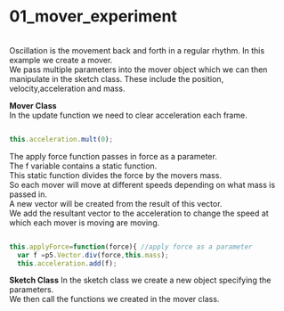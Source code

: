 # 01_mover_experiment

<br/>
Oscillation is the movement back and forth in a regular rhythm.
In this example we create a mover.<br/>
We pass multiple parameters into the mover object which we can then manipulate in the sketch class.
These include the position, velocity,acceleration and mass. <br/>

**Mover Class** <br/>
In the update function we need to clear acceleration each frame.<br/>

```js

this.acceleration.mult(0);

```

The apply force function passes in force as a parameter.<br/>
The f variable contains a static function.<br/>
This static function divides the force by the movers mass.</br>
So each mover will move at different speeds depending on what mass is passed in.</br>
A new vector will be created from the result of this vector.<br/>
We add the resultant vector to the acceleration to change the speed at which each mover is moving are moving.<br/>

```js

this.applyForce=function(force){ //apply force as a parameter
  var f =p5.Vector.div(force,this.mass);
  this.acceleration.add(f);

```

**Sketch Class**
In the sketch class we create a new object specifying the parameters. <br/>
We then call the functions we created in the mover class. <br/></br>


